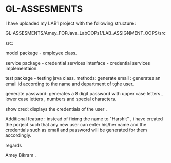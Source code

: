 # GL-ASSESMENTS

I have uploaded my LAB1 project with the following structure :

GL-ASSESMENTS/Amey_FOPJava_LabOOPs1/LAB_ASSIGNMENT_OOPS/src


src:

model package - employee class.

service package - credential services interface
                - credential services implementaion.
                
test package - testing java class.
methods:
generate email : generates an email id according to the name and department of tghe user.

generate password: generates a 8 digit password with upper case letters , lower case letters , numbers and special characters.

show cred: displays the credentials of the user .

Additional feature :
instead of fiximg the name to "Harshit" , i have created the porject such that any new user can enter his/her name and the credentials such as email and password will be generated for them accordingly.

regards

Amey Bikram .
